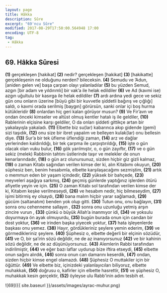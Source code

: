 ```yaml
---
layout: page
title: Hâkka
description: Sûre
excerpt: "69'ncu Sûre"
modified: 2017-08-29T17:50:00.564948 17:00
encoding: UTF-8
tag: 
 - Hâkka
---
```


## 69. Hâkka Sûresi

**(1)** gerçekleşen [hakikat]
**(2)** nedir? gerçekleşen [hakikat]
**(3)** [hakikatte] gerçekleşenin ne olduğunu nerden? bileceksin.
**(4)** Semudu ve ’Adun, [aniden gelen ve] başa çarpan olayı yalanladılar
**(5)** bu yüzden Semud, azgın [bir adam ve yıldırımlı] bir vak’a ile helak edildiler
**(6)** ve Ad (kavmi ise) azgın uğultulu bir kasırga ile helak edildiler
**(7)** ardı ardına yedi gece ve sekiz gün onu onların üzerine [büyü gibi bir kuvvetle şiddetli bağırış ve çığlığı] saldı, o kavmi orada serilmiş [baygın] görürsün, sanki onlar içi boş hurma kütükleridir
**(8)** onlardan hiç geri kalan görüyor musun?
**(9)** Ve Fir’avn ve ondan önceki kimseler ve altüst olmuş kentler hatalı iş ile geldiler,
**(10)** Rablerinin elçisine karşı geldiler, O da onları şiddeti gittikçe artan bir yakalayışla yakaladı.
**(11)** Elbette biz su(lar) kabarınca akıp gidende (gemi) sizi taşıdık,
**(12)** onu size bir ibret yapalım ve belleyen kulak(lar) onu bellesin diye.
**(13)** Sur’a bir tek üfleme üflendiği zaman,
**(14)** arz ve dağlar yerlerinden kaldırıldığı, bir tek çarpma ile çarpıştırıldığı,
**(15)** işte o gün olacak olan vuku bulur,
**(16)** gök yarılmıştır, o, o gün zayıftır,
**(17)** ve o gün sekiz (melek)  Rabbinin tahtını üstlerinde taşır ve melekler de onun kenarlarındadır,
**(18)** o gün arz olunursunuz, sizden hiçbir giz gizli kalmaz,
**(19)** o zaman Kitabı sağından verilen kimse der ki, alın Kitabımı okuyun,
**(20)** süphesiz ben, benim hesabımla, elbette karşılaşacağımı sezmiştim, 
**(21)** artık o memmun eden bir yaşam içindedir,
**(22)** yüksek bir bahçede,
**(23)** meyveleri aşağıya sarkmış,
**(24)** geçmiş günlerde yaptığınız işlerden ötürü afiyetle yeyin ve için.
**(25)** O zaman Kitabı sol tarafından verilen kimse der ki, Kitabım keşke verilmeseydi,
**(26)** ve hesabım nedir, hiç bilmeseydim,
**(27)** işimi bitirmiş ey olsaydı,
**(28)** bana malım hiçbir yarar sağlamadı,
**(29)** gücüm (saltanatım) benden yok olup gitti.
**(30)** Tutun onu, onu bağlayın,
**(31)** sonra onu cehenneme sallayın ,
**(32)** sonra onu uzunluğu yetmiş arşın zincire vurun ,
**(33)** çünkü o büyük Allah’a inanmıyor idi,
**(34)** ve yoksulu doyurmaya ön ayak olmuyurdu,
**(35)** bugün burada onun için candan bir dost  yoktur,
**(36)** ve irinden başka yiyecek yoktur,
**(37)** hata işleyenlerde başkası onu yemez.
**(38)** Hayır, gördükleriniz şeylere yemin ederim,
**(39)** ve görmedikleriniz şeylere. 
**(40)** Şüphesiz o, elbette değerli bir elçinin sözüdür,
**(41)** ve O, bir şa’irin sözü değildir, ne de az inanıyorsunuz
**(42)** ve bir kahinin sözü değildir, ne de az düşünüyorsunuz.
**(43)** Alemlerin Rabbi tarafından indirilmiştir,
**(44)** ve eğer bazı laflar uydurup bize iftira etseydi,
**(45)** elbette onun sağını alırdık,
**(46)** sonra onun can damarını keserdik,
**(47)** ondan, sizden hiçbir kimse engel olamazdı.
**(48)** Şüphesiz O muttakiler için bir öğüttür.
**(49)** Ve elbette biz, içinizdeki yalanlayıcıları biliyoruz, elbette muhakkak,
**(50)** doğrusu o, kafirler için elbette hasrettir,
**(51)** ve şüphesiz O, muhakkak kesin gerçektir,
**(52)** öyleyse ulu Rabb'inin adını tesbih et. 

![69]({{ site.baseurl }}/assets/images/ayrac-muhur.png)

